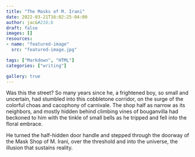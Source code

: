```yaml
---
title: "The Masks of M. Irani"
date: 2022-03-21T16:02:25-04:00
author: jac&#216;b
draft: false
images: []
resources:
- name: "featured-image"
  src: "featured-image.jpg"

tags: ["Markdown", "HTML"]
categories: ["writing"]

gallery: true
---
```


Was this the street? So many years since he, a frightened boy, so small and uncertain, had stumbled into this cobbletone corridor, on the surge of the colorful choas and cacophony of carnivale. The shop half as narrow as its neighbors, and mostly hidden behind climbing vines of bouganvilla had beckoned to him with the tinkle of small bells as he tripped and fell into the floral embrace.


He turned the half-hidden door handle and stepped through the doorway of the Mask Shop of M. Irani, over the threshold and into the universe, the illusion that sustains reality.


